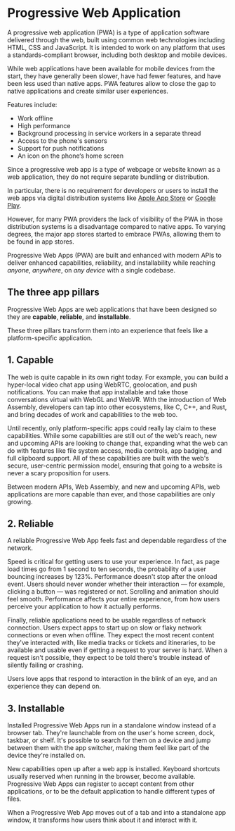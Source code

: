 # Progressive Web Application

A progressive web application (PWA) is a type of application software delivered through the web, built using common web technologies including HTML, CSS and JavaScript. It is intended to work on any platform that uses a standards-compliant browser, including both desktop and mobile devices.

While web applications have been available for mobile devices from the start, they have generally been slower, have had fewer features, and have been less used than native apps. PWA features allow to close the gap to native applications and create similar user experiences.

Features include:

- Work offline
- High performance
- Background processing in service workers in a separate thread
- Access to the phone's sensors
- Support for push notifications
- An icon on the phone‘s home screen

Since a progressive web app is a type of webpage or website known as a web application, they do not require separate bundling or distribution. 

In particular, there is no requirement for developers or users to install the web apps via digital distribution systems like [Apple App Store](https://www.apple.com/app-store/) or [Google Play](https://play.google.com/store). 

However, for many PWA providers the lack of visibility of the PWA in those distribution systems is a disadvantage compared to native apps. To varying degrees, the major app stores started to embrace PWAs, allowing them to be found in app stores.

Progressive Web Apps (PWA) are built and enhanced with modern APIs to deliver enhanced capabilities, reliability, and installability while reaching *anyone*, *anywhere*, on *any device* with a single codebase.

## The three app pillars

Progressive Web Apps are web applications that have been designed so they are **capable**, **reliable**, and **installable**.

These three pillars transform them into an experience that feels like a platform-specific application.

## 1. Capable

The web is quite capable in its own right today. For example, you can build a hyper-local video chat app using WebRTC, geolocation, and push notifications. You can make that app installable and take those conversations virtual with WebGL and WebVR. With the introduction of Web Assembly, developers can tap into other ecosystems, like C, C++, and Rust, and bring decades of work and capabilities to the web too.

Until recently, only platform-specific apps could really lay claim to these capabilities. While some capabilities are still out of the web's reach, new and upcoming APIs are looking to change that, expanding what the web can do with features like file system access, media controls, app badging, and full clipboard support. All of these capabilities are built with the web's secure, user-centric permission model, ensuring that going to a website is never a scary proposition for users.

Between modern APIs, Web Assembly, and new and upcoming APIs, web applications are more capable than ever, and those capabilities are only growing.

## 2. Reliable

A reliable Progressive Web App feels fast and dependable regardless of the network.

Speed is critical for getting users to use your experience. In fact, as page load times go from 1 second to ten seconds, the probability of a user bouncing increases by 123%. Performance doesn't stop after the onload event. Users should never wonder whether their interaction — for example, clicking a button — was registered or not. Scrolling and animation should feel smooth. Performance affects your entire experience, from how users perceive your application to how it actually performs.

Finally, reliable applications need to be usable regardless of network connection. Users expect apps to start up on slow or flaky network connections or even when offline. They expect the most recent content they've interacted with, like media tracks or tickets and itineraries, to be available and usable even if getting a request to your server is hard. When a request isn't possible, they expect to be told there's trouble instead of silently failing or crashing.

Users love apps that respond to interaction in the blink of an eye, and an experience they can depend on.

## 3. Installable

Installed Progressive Web Apps run in a standalone window instead of a browser tab. They're launchable from on the user's home screen, dock, taskbar, or shelf. It's possible to search for them on a device and jump between them with the app switcher, making them feel like part of the device they're installed on.

New capabilities open up after a web app is installed. Keyboard shortcuts usually reserved when running in the browser, become available. Progressive Web Apps can register to accept content from other applications, or to be the default application to handle different types of files.

When a Progressive Web App moves out of a tab and into a standalone app window, it transforms how users think about it and interact with it.